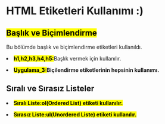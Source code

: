 <h1><b>HTML Etiketleri Kullanımı :)</b></h1>

<h2><mark>Başlık ve Biçimlendirme</mark></h2>
<p>Bu bölümde başlık ve biçimlendirme etiketleri kullanıldı.</p>
<p><li><mark><b>h1,h2,h3,h4,h5:</b></mark></ins>Başlık vermek için kullanılır.<ins></li></p>
<p><li><mark><b>Uygulama_3:<b></mark>Biçilendirme etiketlerinin hepsinin kullanımı.</li></p>

<h2>Sıralı ve Sırasız Listeler</h2>
<p><li><mark><b>Sıralı Liste:<b><mark>ol(Ordered List) etiketi kullanılır.</li></p>
<p><li><mark><b>Sırasız Liste:<b><mark>ul(Unordered Liste) etiketi kullanılır.</li></p>

